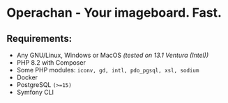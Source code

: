 # __Operachan - Your imageboard. Fast.__

## Requirements:
* Any GNU/Linux, Windows or MacOS _(tested on 13.1 Ventura (Intel))_
* PHP 8.2 with Composer
* Some PHP modules: `iconv, gd, intl, pdo_pgsql, xsl, sodium`
* Docker
* PostgreSQL `(>=15)`
* Symfony CLI
